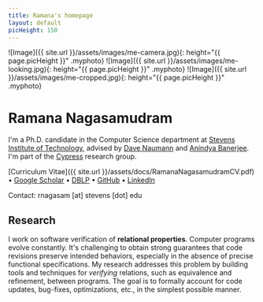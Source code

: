 ```yaml
---
title: Ramana's homepage
layout: default
picHeight: 150
---
```


![Image]({{ site.url }}/assets/images/me-camera.jpg){: height="{{ page.picHeight }}" .myphoto}
![Image]({{ site.url }}/assets/images/me-looking.jpg){: height="{{ page.picHeight }}" .myphoto}
![Image]({{ site.url }}/assets/images/me-cropped.jpg){: height="{{ page.picHeight }}" .myphoto}

# Ramana Nagasamudram

I'm a Ph.D. candidate in the Computer Science department at [Stevens
Institute of
Technology](https://www.stevens.edu/school-engineering-science/departments/computer-science),
advised by [Dave Naumann](https://dnaumann.github.io) and [Anindya Banerjee](https://software.imdea.org/~ab/).
I'm part of the [Cypress](https://mgree.github.io/cypress) research group.

[Curriculum Vitae]({{ site.url }}/assets/docs/RamanaNagasamudramCV.pdf) &bull; [Google Scholar](https://scholar.google.com/citations?user=XBEIwuUAAAAJ&hl=en&oi=ao) &bull; [DBLP](https://dblp.org/pid/284/1130.html) &bull; [GitHub](https://github.com/rnagasam) &bull; [LinkedIn](https://linkedin.com/in/rnagasam0)

Contact: rnagasam [at] stevens [dot] edu

## Research

I work on software verification of **relational properties**.
Computer programs evolve constantly.  It's challenging to obtain
strong guarantees that code revisions preserve intended behaviors,
especially in the absence of precise functional specifications.  My
research addresses this problem by building tools and techniques for
*verifying* relations, such as equivalence and refinement, between
programs.  The goal is to formally account for code updates,
bug-fixes, optimizations, etc., in the simplest possible manner.

<div class="dash"></div>